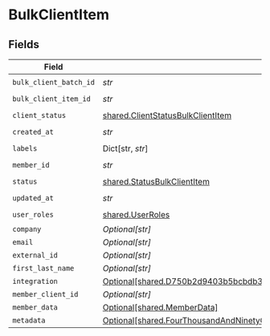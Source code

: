 # BulkClientItem


## Fields

| Field                                                                                                                                                                                                                | Type                                                                                                                                                                                                                 | Required                                                                                                                                                                                                             | Description                                                                                                                                                                                                          |
| -------------------------------------------------------------------------------------------------------------------------------------------------------------------------------------------------------------------- | -------------------------------------------------------------------------------------------------------------------------------------------------------------------------------------------------------------------- | -------------------------------------------------------------------------------------------------------------------------------------------------------------------------------------------------------------------- | -------------------------------------------------------------------------------------------------------------------------------------------------------------------------------------------------------------------- |
| `bulk_client_batch_id`                                                                                                                                                                                               | *str*                                                                                                                                                                                                                | :heavy_check_mark:                                                                                                                                                                                                   | N/A                                                                                                                                                                                                                  |
| `bulk_client_item_id`                                                                                                                                                                                                | *str*                                                                                                                                                                                                                | :heavy_check_mark:                                                                                                                                                                                                   | N/A                                                                                                                                                                                                                  |
| `client_status`                                                                                                                                                                                                      | [shared.ClientStatusBulkClientItem](../../models/shared/clientstatusbulkclientitem.md)                                                                                                                               | :heavy_check_mark:                                                                                                                                                                                                   | N/A                                                                                                                                                                                                                  |
| `created_at`                                                                                                                                                                                                         | *str*                                                                                                                                                                                                                | :heavy_check_mark:                                                                                                                                                                                                   | N/A                                                                                                                                                                                                                  |
| `labels`                                                                                                                                                                                                             | Dict[str, *str*]                                                                                                                                                                                                     | :heavy_check_mark:                                                                                                                                                                                                   | N/A                                                                                                                                                                                                                  |
| `member_id`                                                                                                                                                                                                          | *str*                                                                                                                                                                                                                | :heavy_check_mark:                                                                                                                                                                                                   | N/A                                                                                                                                                                                                                  |
| `status`                                                                                                                                                                                                             | [shared.StatusBulkClientItem](../../models/shared/statusbulkclientitem.md)                                                                                                                                           | :heavy_check_mark:                                                                                                                                                                                                   | N/A                                                                                                                                                                                                                  |
| `updated_at`                                                                                                                                                                                                         | *str*                                                                                                                                                                                                                | :heavy_check_mark:                                                                                                                                                                                                   | N/A                                                                                                                                                                                                                  |
| `user_roles`                                                                                                                                                                                                         | [shared.UserRoles](../../models/shared/userroles.md)                                                                                                                                                                 | :heavy_check_mark:                                                                                                                                                                                                   | N/A                                                                                                                                                                                                                  |
| `company`                                                                                                                                                                                                            | *Optional[str]*                                                                                                                                                                                                      | :heavy_minus_sign:                                                                                                                                                                                                   | N/A                                                                                                                                                                                                                  |
| `email`                                                                                                                                                                                                              | *Optional[str]*                                                                                                                                                                                                      | :heavy_minus_sign:                                                                                                                                                                                                   | N/A                                                                                                                                                                                                                  |
| `external_id`                                                                                                                                                                                                        | *Optional[str]*                                                                                                                                                                                                      | :heavy_minus_sign:                                                                                                                                                                                                   | N/A                                                                                                                                                                                                                  |
| `first_last_name`                                                                                                                                                                                                    | *Optional[str]*                                                                                                                                                                                                      | :heavy_minus_sign:                                                                                                                                                                                                   | N/A                                                                                                                                                                                                                  |
| `integration`                                                                                                                                                                                                        | [Optional[shared.D750b2d9403b5bcbdb3c96c89f1cc713df563d587f16e5f39f5ab546c08a20a0]](../../models/shared/d750b2d9403b5bcbdb3c96c89f1cc713df563d587f16e5f39f5ab546c08a20a0.md)                                         | :heavy_minus_sign:                                                                                                                                                                                                   | N/A                                                                                                                                                                                                                  |
| `member_client_id`                                                                                                                                                                                                   | *Optional[str]*                                                                                                                                                                                                      | :heavy_minus_sign:                                                                                                                                                                                                   | N/A                                                                                                                                                                                                                  |
| `member_data`                                                                                                                                                                                                        | [Optional[shared.MemberData]](../../models/shared/memberdata.md)                                                                                                                                                     | :heavy_minus_sign:                                                                                                                                                                                                   | N/A                                                                                                                                                                                                                  |
| `metadata`                                                                                                                                                                                                           | [Optional[shared.FourThousandAndNinetyOnec2911630f24a45153ca60a204edf3efba15902cef686d412c191e0c18cac]](../../models/shared/fourthousandandninetyonec2911630f24a45153ca60a204edf3efba15902cef686d412c191e0c18cac.md) | :heavy_minus_sign:                                                                                                                                                                                                   | N/A                                                                                                                                                                                                                  |